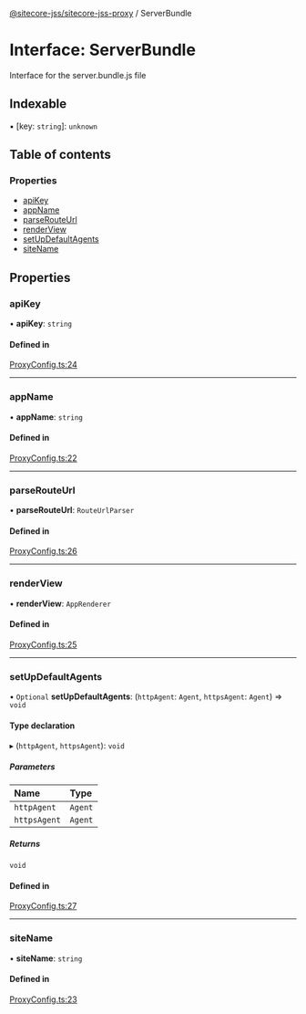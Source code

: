 [@sitecore-jss/sitecore-jss-proxy](../README.md) / ServerBundle

# Interface: ServerBundle

Interface for the server.bundle.js file

## Indexable

▪ [key: `string`]: `unknown`

## Table of contents

### Properties

- [apiKey](ServerBundle.md#apikey)
- [appName](ServerBundle.md#appname)
- [parseRouteUrl](ServerBundle.md#parserouteurl)
- [renderView](ServerBundle.md#renderview)
- [setUpDefaultAgents](ServerBundle.md#setupdefaultagents)
- [siteName](ServerBundle.md#sitename)

## Properties

### apiKey

• **apiKey**: `string`

#### Defined in

[ProxyConfig.ts:24](https://github.com/Sitecore/jss/blob/bcac2d1f6/packages/sitecore-jss-proxy/src/ProxyConfig.ts#L24)

___

### appName

• **appName**: `string`

#### Defined in

[ProxyConfig.ts:22](https://github.com/Sitecore/jss/blob/bcac2d1f6/packages/sitecore-jss-proxy/src/ProxyConfig.ts#L22)

___

### parseRouteUrl

• **parseRouteUrl**: `RouteUrlParser`

#### Defined in

[ProxyConfig.ts:26](https://github.com/Sitecore/jss/blob/bcac2d1f6/packages/sitecore-jss-proxy/src/ProxyConfig.ts#L26)

___

### renderView

• **renderView**: `AppRenderer`

#### Defined in

[ProxyConfig.ts:25](https://github.com/Sitecore/jss/blob/bcac2d1f6/packages/sitecore-jss-proxy/src/ProxyConfig.ts#L25)

___

### setUpDefaultAgents

• `Optional` **setUpDefaultAgents**: (`httpAgent`: `Agent`, `httpsAgent`: `Agent`) => `void`

#### Type declaration

▸ (`httpAgent`, `httpsAgent`): `void`

##### Parameters

| Name | Type |
| :------ | :------ |
| `httpAgent` | `Agent` |
| `httpsAgent` | `Agent` |

##### Returns

`void`

#### Defined in

[ProxyConfig.ts:27](https://github.com/Sitecore/jss/blob/bcac2d1f6/packages/sitecore-jss-proxy/src/ProxyConfig.ts#L27)

___

### siteName

• **siteName**: `string`

#### Defined in

[ProxyConfig.ts:23](https://github.com/Sitecore/jss/blob/bcac2d1f6/packages/sitecore-jss-proxy/src/ProxyConfig.ts#L23)
